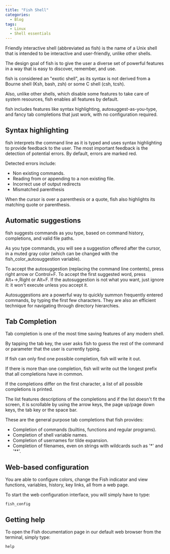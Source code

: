 ```yaml
---
title: "Fish Shell"
categories:
  - Blog
tags:
  - Linux
  - Shell essentials
---
```


Friendly interactive shell (abbreviated as fish) is the name of a Unix shell that is intended to be interactive and user-friendly, unlike other shells.

The design goal of fish is to give the user a diverse set of powerful features in a way that is easy to discover, remember, and use.

fish is considered an "exotic shell", as its syntax is not derived from a Bourne shell (Ksh, bash, zsh) or some C shell (csh, tcsh).

Also, unlike other shells, which disable some features to take care of system resources, fish enables all features by default. 

fish includes features like syntax highlighting, autosuggest-as-you-type, and fancy tab completions that just work, with no configuration required.

<h2>Syntax highlighting</h2>

fish interprets the command line as it is typed and uses syntax highlighting to provide feedback to the user. The most important feedback is the detection of potential errors. By default, errors are marked red.

Detected errors include:
<ul>
<li>Non existing commands.</li>
<li>Reading from or appending to a non existing file.</li>
<li>Incorrect use of output redirects</li>
<li>Mismatched parenthesis</li>
</ul>

When the cursor is over a parenthesis or a quote, fish also highlights its matching quote or parenthesis.


<h2>Automatic suggestions</h2>

fish suggests commands as you type, based on command history, completions, and valid file paths. 

As you type commands, you will see a suggestion offered after the cursor, in a muted gray color (which can be changed with the fish_color_autosuggestion variable).

To accept the autosuggestion (replacing the command line contents), press right arrow or Control+F. To accept the first suggested word, press Alt+→,Right or Alt+F. If the autosuggestion is not what you want, just ignore it: it won't execute unless you accept it.

Autosuggestions are a powerful way to quickly summon frequently entered commands, by typing the first few characters. They are also an efficient technique for navigating through directory hierarchies.

<h2>Tab Completion</h2>

Tab completion is one of the most time saving features of any modern shell.

By tapping the tab key, the user asks fish to guess the rest of the command or parameter that the user is currently typing. 

If fish can only find one possible completion, fish will write it out. 

If there is more than one completion, fish will write out the longest prefix that all completions have in common. 

If the completions differ on the first character, a list of all possible completions is printed. 

The list features descriptions of the completions and if the list doesn't fit the screen, it is scrollable by using the arrow keys, the page up/page down keys, the tab key or the space bar.

These are the general purpose tab completions that fish provides:
<ul>
<li>Completion of commands (builtins, functions and regular programs).</li>
<li>Completion of shell variable names.</li>
<li>Completion of usernames for tilde expansion.</li>
<li>Completion of filenames, even on strings with wildcards such as '*' and '**'.</li>
</ul>

<h2>Web-based configuration</h2>

You are able to configure  colors, change the Fish indicator and view functions, variables, history, key links, all from a web page.

To start the web configuration interface, you will simply have to type: 

<pre><code>fish_config</code></pre>


<h2>Getting help</h2>

To open the Fish documentation page in our default web browser from the terminal, simply type: 

<pre><code>help</code></pre>